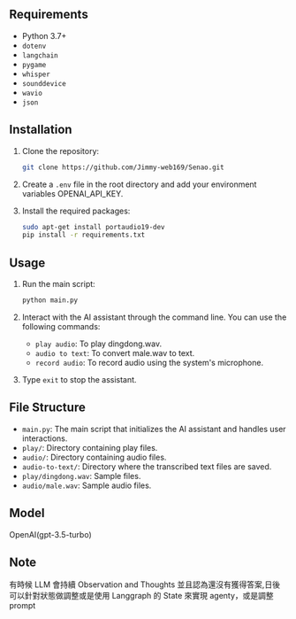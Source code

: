 ## Requirements

- Python 3.7+
- `dotenv`
- `langchain`
- `pygame`
- `whisper`
- `sounddevice`
- `wavio`
- `json`

## Installation

1. Clone the repository:

   ```sh
   git clone https://github.com/Jimmy-web169/Senao.git
   ```

2. Create a `.env` file in the root directory and add your environment variables OPENAI_API_KEY.

3. Install the required packages:
   ```sh
   sudo apt-get install portaudio19-dev
   pip install -r requirements.txt
   ```

## Usage

1. Run the main script:

   ```sh
   python main.py
   ```

2. Interact with the AI assistant through the command line. You can use the following commands:

   - `play audio`: To play dingdong.wav.
   - `audio to text`: To convert male.wav to text.
   - `record audio`: To record audio using the system's microphone.

3. Type `exit` to stop the assistant.

## File Structure

- `main.py`: The main script that initializes the AI assistant and handles user interactions.
- `play/`: Directory containing play files.
- `audio/`: Directory containing audio files.
- `audio-to-text/`: Directory where the transcribed text files are saved.
- `play/dingdong.wav`: Sample files.
- `audio/male.wav`: Sample audio files.

## Model

OpenAI(gpt-3.5-turbo)

## Note

有時候 LLM 會持續 Observation and Thoughts 並且認為還沒有獲得答案,日後可以針對狀態做調整或是使用 Langgraph 的 State 來實現 agenty，或是調整 prompt
